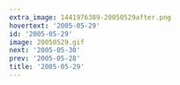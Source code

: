 ```yaml
---
extra_image: 1441976389-20050529after.png
hovertext: '2005-05-29'
id: '2005-05-29'
image: 20050529.gif
next: '2005-05-30'
prev: '2005-05-28'
title: '2005-05-29'
---
```

